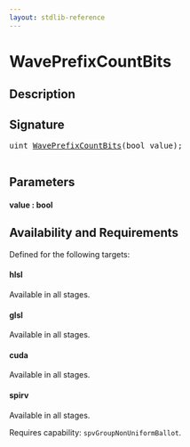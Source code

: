 ```yaml
---
layout: stdlib-reference
---
```


# WavePrefixCountBits

## Description





## Signature 

<pre>
<span class="code_keyword">uint</span> <a href="/stdlib-reference/global-decls/WavePrefixCountBits">WavePrefixCountBits</a>(<span class="code_keyword">bool</span> <span class='code_param'>value</span>);

</pre>

## Parameters

#### value : bool

## Availability and Requirements

Defined for the following targets:

#### hlsl
Available in all stages.

#### glsl
Available in all stages.

#### cuda
Available in all stages.

#### spirv
Available in all stages.

Requires capability: `spvGroupNonUniformBallot`.


